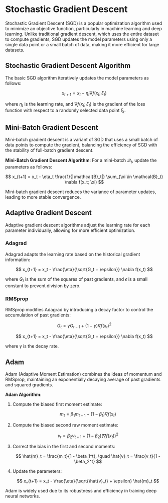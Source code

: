 # Stochastic Gradient Descent

Stochastic Gradient Descent (SGD) is a popular optimization algorithm used to minimize an objective function, particularly in machine learning and deep learning. Unlike traditional gradient descent, which uses the entire dataset to compute gradients, SGD updates the model parameters using only a single data point or a small batch of data, making it more efficient for large datasets.

## Stochastic Gradient Descent Algorithm

The basic SGD algorithm iteratively updates the model parameters as follows:

$$
x_{t+1} = x_t - \eta_t \nabla f(x_t; \xi_t)
$$

where $\eta_t$ is the learning rate, and $\nabla f(x_t; \xi_t)$ is the gradient of the loss function with respect to a randomly selected data point $\xi_t$.

## Mini-Batch Gradient Descent

Mini-batch gradient descent is a variant of SGD that uses a small batch of data points to compute the gradient, balancing the efficiency of SGD with the stability of full-batch gradient descent.

**Mini-Batch Gradient Descent Algorithm**: For a mini-batch $\mathcal{B}_t$, update the parameters as follows:

$$
x_{t+1} = x_t - \eta_t \frac{1}{|\mathcal{B}_t|} \sum_{\xi \in \mathcal{B}_t} \nabla f(x_t; \xi)
$$

Mini-batch gradient descent reduces the variance of parameter updates, leading to more stable convergence.

## Adaptive Gradient Descent

Adaptive gradient descent algorithms adjust the learning rate for each parameter individually, allowing for more efficient optimization.

### Adagrad

Adagrad adapts the learning rate based on the historical gradient information:

$$
x_{t+1} = x_t - \frac{\eta}{\sqrt{G_t + \epsilon}} \nabla f(x_t)
$$

where $G_t$ is the sum of the squares of past gradients, and $\epsilon$ is a small constant to prevent division by zero.

### RMSprop

RMSprop modifies Adagrad by introducing a decay factor to control the accumulation of past gradients:

$$
G_t = \gamma G_{t-1} + (1 - \gamma) \nabla f(x_t)^2
$$

$$
x_{t+1} = x_t - \frac{\eta}{\sqrt{G_t + \epsilon}} \nabla f(x_t)
$$

where $\gamma$ is the decay rate.

## Adam

Adam (Adaptive Moment Estimation) combines the ideas of momentum and RMSprop, maintaining an exponentially decaying average of past gradients and squared gradients.

**Adam Algorithm**:

1. Compute the biased first moment estimate:

   $$
   m_t = \beta_1 m_{t-1} + (1 - \beta_1) \nabla f(x_t)
   $$

2. Compute the biased second raw moment estimate:

   $$
   v_t = \beta_2 v_{t-1} + (1 - \beta_2) (\nabla f(x_t))^2
   $$

3. Correct the bias in the first and second moments:
 
   $$
   \hat{m}_t = \frac{m_t}{1 - \beta_1^t}, \quad \hat{v}_t = \frac{v_t}{1 - \beta_2^t}
   $$

4. Update the parameters:
   
   $$
   x_{t+1} = x_t - \frac{\eta}{\sqrt{\hat{v}_t} + \epsilon} \hat{m}_t
   $$

Adam is widely used due to its robustness and efficiency in training deep neural networks.
